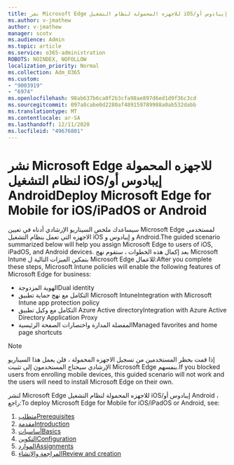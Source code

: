 ```yaml
---
title: نشر Microsoft Edge للاجهزه المحمولة لنظام التشغيل iOS/إيبادوس أو Android
ms.author: v-jmathew
author: v-jmathew
manager: scotv
ms.audience: Admin
ms.topic: article
ms.service: o365-administration
ROBOTS: NOINDEX, NOFOLLOW
localization_priority: Normal
ms.collection: Adm_O365
ms.custom:
- "9003919"
- "6974"
ms.openlocfilehash: 98ab637b6ca0f2b3cfa98ae897d6ed1d9f36c3cd
ms.sourcegitcommit: 097a8cabe0d2280af489159789988a0ab532dabb
ms.translationtype: MT
ms.contentlocale: ar-SA
ms.lasthandoff: 12/11/2020
ms.locfileid: "49676801"
---
```

# <a name="deploy-microsoft-edge-for-mobile-for-iosipados-or-android"></a><span data-ttu-id="e121b-102">نشر Microsoft Edge للاجهزه المحمولة لنظام التشغيل iOS/إيبادوس أو Android</span><span class="sxs-lookup"><span data-stu-id="e121b-102">Deploy Microsoft Edge for Mobile for iOS/iPadOS or Android</span></span>

<span data-ttu-id="e121b-103">سيساعدك ملخص السيناريو الإرشادي أدناه في تعيين Microsoft Edge لمستخدمي الاجهزه التي تعمل بنظام التشغيل iOS و إيبادوس و Android.</span><span class="sxs-lookup"><span data-stu-id="e121b-103">The guided scenario summarized below will help you assign Microsoft Edge to users of iOS, iPadOS, and Android devices.</span></span> <span data-ttu-id="e121b-104">بعد إكمال هذه الخطوات ، ستقوم نهج Microsoft Intune بتمكين الميزات التالية ل Microsoft Edge للاعمال:</span><span class="sxs-lookup"><span data-stu-id="e121b-104">After you complete these steps, Microsoft Intune policies will enable the following features of Microsoft Edge for business:</span></span>

- <span data-ttu-id="e121b-105">الهوية المزدوجة</span><span class="sxs-lookup"><span data-stu-id="e121b-105">Dual identity</span></span>
- <span data-ttu-id="e121b-106">التكامل مع نهج حماية تطبيق Microsoft Intune</span><span class="sxs-lookup"><span data-stu-id="e121b-106">Integration with Microsoft Intune app protection policy</span></span>
- <span data-ttu-id="e121b-107">التكامل مع وكيل تطبيق Azure Active directory</span><span class="sxs-lookup"><span data-stu-id="e121b-107">Integration with Azure Active Directory Application Proxy</span></span>
- <span data-ttu-id="e121b-108">المفضلة المدارة واختصارات الصفحة الرئيسية</span><span class="sxs-lookup"><span data-stu-id="e121b-108">Managed favorites and home page shortcuts</span></span>

> [!NOTE]
> <span data-ttu-id="e121b-109">إذا قمت بحظر المستخدمين من تسجيل الاجهزه المحمولة ، فلن يعمل هذا السيناريو الإرشادي سيحتاج المستخدمون إلى تثبيت Microsoft Edge بنفسهم.</span><span class="sxs-lookup"><span data-stu-id="e121b-109">If you blocked users from enrolling mobile devices, this guided scenario will not work and the users will need to install Microsoft Edge on their own.</span></span>

<span data-ttu-id="e121b-110">لنشر Microsoft Edge للاجهزه المحمولة لنظام التشغيل iOS/إيبادوس أو Android ، راجع:</span><span class="sxs-lookup"><span data-stu-id="e121b-110">To deploy Microsoft Edge for Mobile for iOS/iPadOS or Android, see:</span></span>

1. [<span data-ttu-id="e121b-111">متطلب</span><span class="sxs-lookup"><span data-stu-id="e121b-111">Prerequisites</span></span>](https://go.microsoft.com/fwlink/?linkid=2133027)
2. [<span data-ttu-id="e121b-112">مقدمة</span><span class="sxs-lookup"><span data-stu-id="e121b-112">Introduction</span></span>](https://go.microsoft.com/fwlink/?linkid=2133520)
3. [<span data-ttu-id="e121b-113">أساسيات</span><span class="sxs-lookup"><span data-stu-id="e121b-113">Basics</span></span>](https://go.microsoft.com/fwlink/?linkid=2133421)
4. [<span data-ttu-id="e121b-114">التكوين</span><span class="sxs-lookup"><span data-stu-id="e121b-114">Configuration</span></span>](https://go.microsoft.com/fwlink/?linkid=2133521)
5. [<span data-ttu-id="e121b-115">الموارد</span><span class="sxs-lookup"><span data-stu-id="e121b-115">Assignments</span></span>](https://go.microsoft.com/fwlink/?linkid=2132869)
6. [<span data-ttu-id="e121b-116">المراجعة والإنشاء</span><span class="sxs-lookup"><span data-stu-id="e121b-116">Review and creation</span></span>](https://go.microsoft.com/fwlink/?linkid=2133522)
